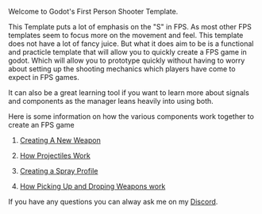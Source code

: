 Welcome to Godot's First Person Shooter Template.

This Template puts a lot of emphasis on the "S" in FPS. As most other FPS templates seem to focus more on the movement and feel. This template does not have a lot of fancy juice. But what it does aim to be is a functional and practicle template that will allow you to quickly create a FPS game in godot. Which will allow you to prototype quickly without having to worry about setting up the shooting mechanics which players have come to expect in FPS games. 

It can also be a great learning tool if you want to learn more about signals and components as the manager leans heavily into using both.

Here is some information on how the various components work together to create an FPS game

1. [Creating A New Weapon](Creating_A_New_Weapon.md)

2. [How Projectiles Work](Projectiles_To_Load.md)

3. [Creating a Spray Profile](Spray_Profile.md)

4. [How Picking Up and Droping Weapons work](Weapon_Drop_&_Pick_Ups.md)


If you have any questions you can alway ask me on my [Discord](https://discord.gg/Exzd8QmKrU).
